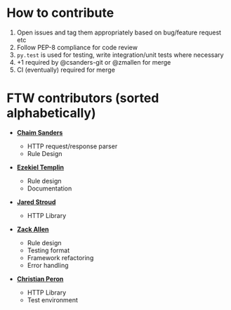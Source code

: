 How to contribute
============================================

1. Open issues and tag them appropriately based on bug/feature request etc
2. Follow PEP-8 compliance for code review
3. `py.test` is used for testing, write integration/unit tests where necessary
4. +1 required by @csanders-git or @zmallen for merge
5. CI (eventually) required for merge 

FTW contributors (sorted alphabetically)
============================================

* **[Chaim Sanders](https://github.com/csanders-git)**

  * HTTP request/response parser
  * Rule Design

* **[Ezekiel Templin](https://github.com/ezkl/)**

  * Rule design
  * Documentation

* **[Jared Stroud](https://github.com/jaredestroud/)**

  * HTTP Library

* **[Zack Allen](https://github.com/zmallen/)**

  * Rule design
  * Testing format
  * Framework refactoring
  * Error handling

* **[Christian Peron](https://github.com/csjperon)**

  * HTTP Library
  * Test environment
